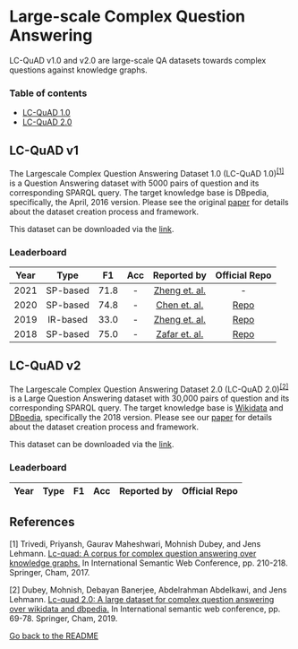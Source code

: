 # Large-scale Complex Question Answering

LC-QuAD v1.0 and v2.0 are large-scale QA datasets towards complex questions against knowledge graphs. 

### Table of contents

- [LC-QuAD 1.0](#lc-quad-v1)
- [LC-QuAD 2.0](#lc-quad-v2)
  
  
## LC-QuAD v1

The Largescale Complex Question Answering Dataset 1.0 (LC-QuAD 1.0)<sup>[[1]](#myfootnote1)</sup> is a Question Answering dataset with 5000 pairs of question and its corresponding SPARQL query. The target knowledge base is DBpedia, specifically, the April, 2016 version. 
Please see the original [paper](http://lc-quad.sda.tech/static/ISWC2017_paper_152.pdf) for details about the dataset creation process and framework.

This dataset can be downloaded via the [link](https://github.com/AskNowQA/LC-QuAD).

### Leaderboard

| Year | Type | F1  | Acc |        Reported by      | Official Repo |
|:----:|:----:|:---:|:---:|:-----------------------:|:-------------:|
| 2021 |  SP-based  |71.8|  -   |  [Zheng et. al.](https://dl.acm.org/doi/abs/10.1145/3459637.3482235) | - |
| 2020 |  SP-based  |74.8|  -   |  [Chen et. al.](https://www.ijcai.org/proceedings/2020/0519.pdf) | [Repo](https://github.com/Bahuia/AQGNet) |
| 2019 |  IR-based  |33.0|  -   |  [Zheng et. al.](https://arxiv.org/pdf/1908.06917.pdf) | [Repo](https://github.com/svakulenk0/KBQA?utm_source=catalyzex.com) |
| 2018 |  SP-based  |75.0|  -   |  [Zafar et. al.](http://jens-lehmann.org/files/2018/eswc_qa_query_generation.pdf) | [Repo](https://github.com/AskNowQA/SQG) |


## LC-QuAD v2

The Largescale Complex Question Answering Dataset 2.0 (LC-QuAD 2.0)<sup>[[2]](#myfootnote2)</sup> is a Large Question Answering dataset with 30,000 pairs of question 
and its corresponding SPARQL query. The target knowledge base is [Wikidata](https://wikidata.org/wiki/Wikidata:Main_Page/) and [DBpedia](https://dbpedia.org/), specifically the 2018 version. 
Please see our [paper](https://figshare.com/projects/LCQuAD_2_0/62270) for details about the dataset creation process and framework.

This dataset can be downloaded via the [link](https://figshare.com/projects/LCQuAD_2_0/62270).

### Leaderboard

| Year | Type | F1  | Acc |        Reported by      | Official Repo |
|:----:|:----:|:---:|:---:|:-----------------------:|:-------------:|


## References
<a name="myfootnote1">[1]</a> Trivedi, Priyansh, Gaurav Maheshwari, Mohnish Dubey, and Jens Lehmann. [Lc-quad: A corpus for complex question answering over knowledge graphs.](http://lc-quad.sda.tech/static/ISWC2017_paper_152.pdf) In International Semantic Web Conference, pp. 210-218. Springer, Cham, 2017.

<a name="myfootnote2">[2]</a> Dubey, Mohnish, Debayan Banerjee, Abdelrahman Abdelkawi, and Jens Lehmann. [Lc-quad 2.0: A large dataset for complex question answering over wikidata and dbpedia.](http://jens-lehmann.org/files/2019/iswc_lcquad2.pdf) In International semantic web conference, pp. 69-78. Springer, Cham, 2019.


[Go back to the README](../README.md)
